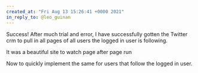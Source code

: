 ```yaml
---
created_at: "Fri Aug 13 15:26:41 +0000 2021"
in_reply_to: @leo_guinan
---
```


Success! After much trial and error, I have successfully gotten the Twitter crm to pull in all pages of all users the logged in user is following.

It was a beautiful site to watch page after page run

Now to quickly implement the same for users that follow the logged in user.
